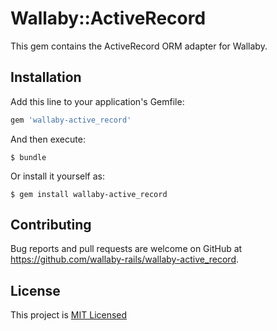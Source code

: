 # Wallaby::ActiveRecord

This gem contains the ActiveRecord ORM adapter for Wallaby.

## Installation

Add this line to your application's Gemfile:

```ruby
gem 'wallaby-active_record'
```

And then execute:

```shell
$ bundle
```

Or install it yourself as:

```shell
$ gem install wallaby-active_record
```

## Contributing

Bug reports and pull requests are welcome on GitHub at https://github.com/wallaby-rails/wallaby-active_record.

## License

This project is [MIT Licensed](LICENSE)
